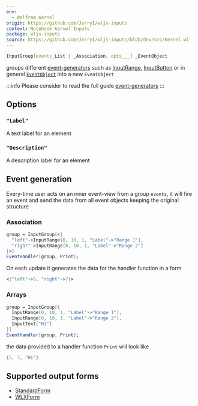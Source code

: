 ```yaml
---
env:
  - Wolfram Kernel
origin: https://github.com/JerryI/wljs-inputs
context: Notebook`Kernel`Inputs`
package: wljs-inputs
source: https://github.com/JerryI/wljs-inputs/blob/dev/src/Kernel.wl
---
```

```mathematica
InputGroup[events_List | _Association, opts___] _EventObject
```
groups different [event-generators](frontend/Advanced/Events%20system/event-generators.md) such as [InputRange](frontend/Reference/GUI/InputRange.md), [InputButton](frontend/Reference/GUI/InputButton.md) or in general [`EventObject`](frontend/Reference/Misc/Events.md#`EventObject`) into a new `EventObject`

:::info
Please consider to read the full guide [event-generators](frontend/Advanced/Events%20system/event-generators.md)
:::

## Options
### `"Label"`
A text label for an element

### `"Description"`
A description label for an element


## Event generation
Every-time user acts on an inner event-view from a group `events`, it will fire an event and send the data from all event objects keeping the original structure

### Association
```mathematica
group = InputGroup[<|
  "left"->InputRange[0, 10, 1, "Label"->"Range 1"],
  "right"->InputRange[0, 10, 1, "Label"->"Range 2"] 
|>]
EventHandler[group, Print];
```

On each update it generates the data for the handler function in a form
```mathematica
<|"left"->5, "right"->7|>
```

### Arrays
```mathematica
group = InputGroup[{
  InputRange[0, 10, 1, "Label"->"Range 1"],
  InputRange[0, 10, 1, "Label"->"Range 2"],
  InputText["Hi"]
}]
EventHandler[group, Print];
```

the data provided to a handler function `Print` will look like
```mathematica
{5, 7, "Hi"}
```


## Supported output forms
- [StandardForm](frontend/Reference/Decorations/StandardForm.md)
- [WLXForm](frontend/Reference/Decorations/WLXForm.md)